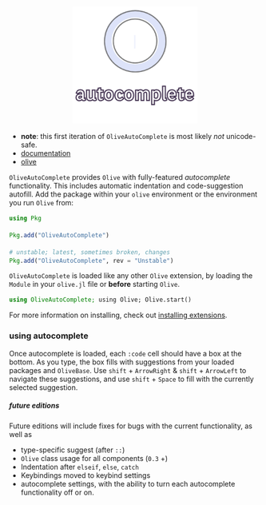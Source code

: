 <div align="center">
<img src="https://github.com/ChifiSource/image_dump/raw/main/olive/0.1/extensions/oliveautocomplete.png" width="250"></img>
</div>

- **note**: this first iteration of `OliveAutoComplete` is most likely *not* unicode-safe.
- [documentation](https://chifidocs.com/olive/OliveAutoComplete)
- [olive](https://github.com/ChifiSource/Olive.jl)

`OliveAutoComplete` provides `Olive` with fully-featured *autocomplete* functionality. This includes automatic indentation and code-suggestion autofill. Add the package within your `olive` environment or the environment you run `Olive` from:
```julia
using Pkg

Pkg.add("OliveAutoComplete")

# unstable; latest, sometimes broken, changes
Pkg.add("OliveAutoComplete", rev = "Unstable")
```

`OliveAutoComplete` is loaded like any other `Olive` extension, by loading the `Module` in your `olive.jl` file or **before** starting `Olive`.
```julia
using OliveAutoComplete; using Olive; Olive.start()
```
For more information on installing, check out [installing extensions](https://chifidocs.com/olive/Olive/installing-extensions).
### using autocomplete
Once autocomplete is loaded, each `:code` cell should have a box at the bottom. As you type, the box fills with suggestions from your loaded packages and `OliveBase`. Use `shift` + `ArrowRight` & `shift` + `ArrowLeft` to navigate these suggestions, and use `shift` + `Space` to fill with the currently selected suggestion.
##### future editions
Future editions will include fixes for bugs with the current functionality, as well as
- type-specific suggest (after `::`)
- `Olive` class usage for all components (`0.3` +)
- Indentation after `elseif`, `else`, `catch`
- Keybindings moved to keybind settings
- autocomplete settings, with the ability to turn each autocomplete functionality off or on.
